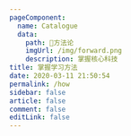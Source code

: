 ```yaml
---
pageComponent: 
  name: Catalogue
  data: 
    path: 🔑方法论
    imgUrl: /img/forward.png
    description: 掌握核心科技
title: 掌握学习方法
date: 2020-03-11 21:50:54
permalink: /how
sidebar: false
article: false
comment: false
editLink: false
---
```

